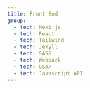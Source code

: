 ```yaml
---
title: Front End
group:
  - tech: Next.js
  - tech: React
  - tech: Tailwind
  - tech: Jekyll
  - tech: SASS
  - tech: Webpack
  - tech: GSAP
  - tech: Javascript API
---
```

